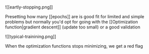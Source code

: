 ![[eartly-stopping.png]]

Presetting how many [[epochs]] are is good fit for limited and simple problems but normally you'd opt for going with the [[Optimization function|gradient descent]] (update too small) or a good validation

![[typical-trainining.png]]

When the optimization functions stops minimizing, we get a red flag